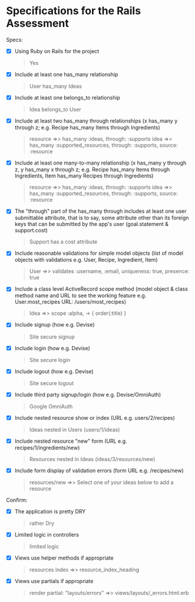 # Specifications for the Rails Assessment

Specs:
- [x] Using Ruby on Rails for the project
    > Yes

- [x] Include at least one has_many relationship
    > User has_many Ideas 

- [x] Include at least one belongs_to relationship
    > Idea belongs_to User

- [x] Include at least two has_many through relationships
     (x has_many y through z; e.g. Recipe has_many Items through Ingredients)
    > resource =>> has_many :ideas, through: :supports
    > idea =>> has_many :supported_resources, through: :supports, source: :resource

- [x] Include at least one many-to-many relationship (x has_many y through z, y has_many x through z; e.g. Recipe has_many Items through Ingredients, Item has_many Recipes through Ingredients)
    > resource =>> has_many :ideas, through: :supports
    > idea =>> has_many :supported_resources, through: :supports, source: :resource

- [x] The "through" part of the has_many through includes at least one user submittable attribute, that is to say, some attribute other than its foreign keys that can be submitted by the app's user (goal.statement & support.cost)
    > Support has a cost attribute

- [x] Include reasonable validations for simple model objects (list of model objects with validations e.g. User, Recipe, Ingredient, Item)
    > User =>> validates :username, :email, uniqueness: true, presence: true

- [x] Include a class level ActiveRecord scope method (model object & class method name and URL to see the working feature e.g. User.most_recipes URL: /users/most_recipes)
    > Idea =>> scope :alpha, -> { order(:title) }

- [x] Include signup (how e.g. Devise)
    > Site secure signup

- [x] Include login (how e.g. Devise)
    > Site secure login

- [x] Include logout (how e.g. Devise)
    > Site secure logout

- [x] Include third party signup/login (how e.g. Devise/OmniAuth)
    > Google OmniAuth

- [x] Include nested resource show or index (URL e.g. users/2/recipes)
    > Ideas nested in Users (users/1/ideas)

- [x] Include nested resource "new" form (URL e.g. recipes/1/ingredients/new)
    > Resources nested in Ideas (ideas/3/resources/new)

- [x] Include form display of validation errors (form URL e.g. /recipes/new)
    > resources/new =>> Select one of your ideas below to add a resource

Confirm:
- [x] The application is pretty DRY
    > rather Dry

- [x] Limited logic in controllers
    > limited logic

- [x] Views use helper methods if appropriate
    > resources index =>> resource_index_heading

- [x] Views use partials if appropriate
    > render partial: "layouts/errors" =>> views/layouts/_errors.html.erb
